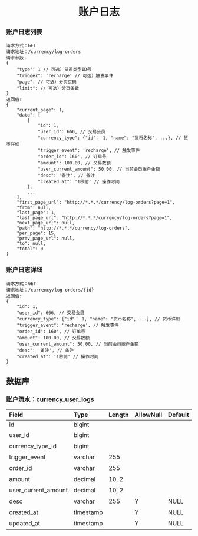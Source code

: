 <h1 align="center">账户日志</h1>

### 账户日志列表
```
请求方式：GET
请求地址：/currency/log-orders
请求参数：
{
    "type": 1 // 可选）货币类型ID号
    "trigger": 'recharge' // 可选）触发事件
    "page": // 可选）分页页码
    "limit": // 可选）分页条数
}
返回值:
{
    "current_page": 1,
    "data": [
        {
            "id": 1,
            "user_id": 666, // 交易会员
            "currency_type": {"id"： 1, "name": "货币名称", ...}, // 货币详细
            "trigger_event": 'recharge', // 触发事件
            "order_id": 160', // 订单号
            "amount": 100.00, // 交易数额
            "user_current_amount": 50.00, // 当前会员账户金额
            "desc": '备注', // 备注
            "created_at": '1秒前' // 操作时间
        },
        ...
    ],
    "first_page_url": "http://*.*.*/currency/log-orders?page=1",
    "from": null,
    "last_page": 1,
    "last_page_url": "http://*.*.*/currency/log-orders?page=1",
    "next_page_url": null,
    "path": "http://*.*.*/currency/log-orders",
    "per_page": 15,
    "prev_page_url": null,
    "to": null,
    "total": 0
}
```

### 账户日志详细
```
请求方式：GET
请求地址：/currency/log-orders/{id}
返回值:
{
    "id": 1,
    "user_id": 666, // 交易会员
    "currency_type": {"id"： 1, "name": "货币名称", ...}, // 货币详细
    "trigger_event": 'recharge', // 触发事件
    "order_id": 160', // 订单号
    "amount": 100.00, // 交易数额
    "user_current_amount": 50.00, // 当前会员账户金额
    "desc": '备注', // 备注
    "created_at": '1秒前' // 操作时间
}
```

## 数据库

### 账户流水：currency_user_logs
| Field                 | Type      | Length    | AllowNull | Default   | Comment       |
| :----                 | :----     | :----     | :----     | :----     | :----         |
| id                    | bigint    |           |           |           |               |
| user_id               | bigint    |           |           |           | 交易会员       |
| currency_type_id      | bigint    |           |           |           | 货币类型       |
| trigger_event         | varchar   | 255       |           |           | 触发事件       |
| order_id              | varchar   | 255       |           |           | 订单号         |
| amount                | decimal   | 10, 2     |           |           | 交易数额       |
| user_current_amount   | decimal   | 10, 2     |           |           | 账户余额        |
| desc                  | varchar   | 255       | Y         | NULL      | 备注           |
| created_at            | timestamp |           | Y         | NULL      | 创建时间        |
| updated_at            | timestamp |           | Y         | NULL      | 更新时间        |